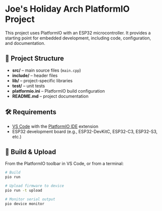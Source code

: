 # Joe's Holiday Arch PlatformIO Project

This project uses PlatformIO with an ESP32 microcontroller. It provides a starting point
for embedded development, including code, configuration, and documentation.

## 📂 Project Structure

- **src/** – main source files (`main.cpp`)
- **include/** – header files
- **lib/** – project-specific libraries
- **test/** – unit tests
- **platformio.ini** – PlatformIO build configuration
- **README.md** – project documentation

## 🛠 Requirements

- [VS Code](https://code.visualstudio.com/) with the [PlatformIO IDE](https://platformio.org/install/ide?install=vscode) extension  
- ESP32 development board (e.g., ESP32-DevKitC, ESP32-C3, ESP32-S3, etc.)

## 🚀 Build & Upload

From the PlatformIO toolbar in VS Code, or from a terminal:

```bash
# Build
pio run

# Upload firmware to device
pio run -t upload

# Monitor serial output
pio device monitor

